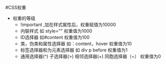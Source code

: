 #CSS权重
- 权重的等级
    - !important ,加在样式属性后，权重赋值为10000
    - 内联样式 如 style="" 权重值为1000
    - ID选择器 如#content 权重值为100
    - 类，伪类和属性选择器 如：content，hover 权重值为10
    - 标签选择器和为元素选择器 如 div p before 权重值为1
    - 通用选择器(^) 子选择器(>) 相邻选择器(+) 同胞选择器（~） 权重值为0
